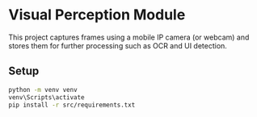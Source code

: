 # Visual Perception Module

This project captures frames using a mobile IP camera (or webcam) and stores them for further processing such as OCR and UI detection.

## Setup
```bash
python -m venv venv
venv\Scripts\activate
pip install -r src/requirements.txt

